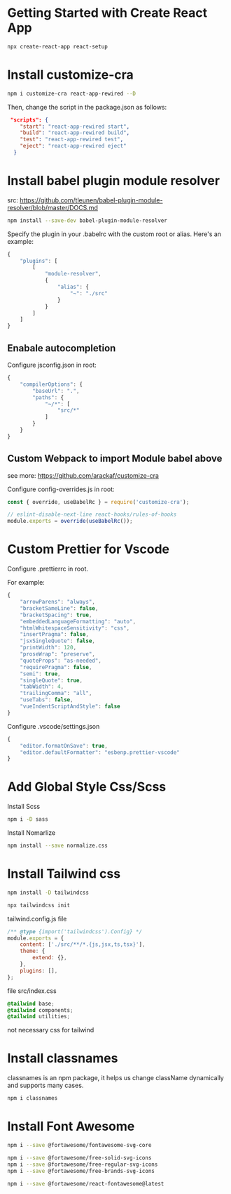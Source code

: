 # Getting Started with Create React App

```bash
npx create-react-app react-setup
```

# Install customize-cra

```bash
npm i customize-cra react-app-rewired --D
```

Then, change the script in the package.json as follows:

```json
 "scripts": {
    "start": "react-app-rewired start",
    "build": "react-app-rewired build",
    "test": "react-app-rewired test",
    "eject": "react-app-rewired eject"
  }
```

# Install babel plugin module resolver

src: https://github.com/tleunen/babel-plugin-module-resolver/blob/master/DOCS.md

```bash
npm install --save-dev babel-plugin-module-resolver
```

Specify the plugin in your .babelrc with the custom root or alias. Here's an example:

```js
{
    "plugins": [
        [
            "module-resolver",
            {
                "alias": {
                    "~": "./src"
                }
            }
        ]
    ]
}
```

## Enabale autocompletion

Configure jsconfig.json in root:

```js
{
    "compilerOptions": {
        "baseUrl": ".",
        "paths": {
            "~/*": [
                "src/*"
            ]
        }
    }
}
```

## Custom Webpack to import Module babel above

see more: https://github.com/arackaf/customize-cra

Configure config-overrides.js in root:

```js
const { override, useBabelRc } = require('customize-cra');

// eslint-disable-next-line react-hooks/rules-of-hooks
module.exports = override(useBabelRc());
```

# Custom Prettier for Vscode

Configure .prettierrc in root.

For example:

```js
{
    "arrowParens": "always",
    "bracketSameLine": false,
    "bracketSpacing": true,
    "embeddedLanguageFormatting": "auto",
    "htmlWhitespaceSensitivity": "css",
    "insertPragma": false,
    "jsxSingleQuote": false,
    "printWidth": 120,
    "proseWrap": "preserve",
    "quoteProps": "as-needed",
    "requirePragma": false,
    "semi": true,
    "singleQuote": true,
    "tabWidth": 4,
    "trailingComma": "all",
    "useTabs": false,
    "vueIndentScriptAndStyle": false
}

```

Configure .vscode/settings.json

```js
{
    "editor.formatOnSave": true,
    "editor.defaultFormatter": "esbenp.prettier-vscode"
}
```

# Add Global Style Css/Scss

Install Scss

```bash
npm i -D sass
```

Install Nomarlize

```bash
npm install --save normalize.css
```

# Install Tailwind css

```bash
npm install -D tailwindcss

npx tailwindcss init
```

tailwind.config.js file

```js
/** @type {import('tailwindcss').Config} */
module.exports = {
    content: ['./src/**/*.{js,jsx,ts,tsx}'],
    theme: {
        extend: {},
    },
    plugins: [],
};
```

file src/index.css

```css
@tailwind base;
@tailwind components;
@tailwind utilities;
```

not necessary css for tailwind

# Install classnames

classnames is an npm package, it helps us change className dynamically and supports many cases.

```bash
npm i classnames
```

# Install Font Awesome

```bash
npm i --save @fortawesome/fontawesome-svg-core

npm i --save @fortawesome/free-solid-svg-icons
npm i --save @fortawesome/free-regular-svg-icons
npm i --save @fortawesome/free-brands-svg-icons

npm i --save @fortawesome/react-fontawesome@latest
```
